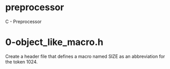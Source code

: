 # preprocessor
C - Preprocessor

# 0-object_like_macro.h
Create a header file that defines a macro named SIZE as an abbreviation
for the token 1024.
